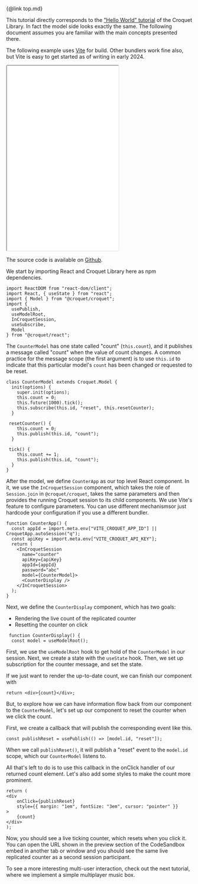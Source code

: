 {@link top.md}

This tutorial directly corresponds to the ["Hello World" tutorial](../croquet/tutorial-1_1_hello_world.html) of the Croquet Library. In fact the model side looks exactly the same. The following document assumes you are familiar with the main concepts presented there.

The following example uses [Vite](https://vitejs.dev) for build. Other bundlers work fine also, but Vite is easy to get started as of writing in early 2024.

<iframe src="../../react-croquet-counter"
     style="width:60%; height:500px; border:1; border-radius: 4px; overflow:hidden;"
></iframe>

The source code is available on [Github](https://github.com/croquet/react-croquet-counter).

We start by importing React and Croquet Library here as npm dependencies.

```
import ReactDOM from "react-dom/client";
import React, { useState } from "react";
import { Model } from "@croquet/croquet";
import {
  usePublish,
  useModelRoot,
  InCroquetSession,
  useSubscribe,
  Model
} from "@croquet/react";
```

The `CounterModel` has one state called "count" (`this.count`), and it publishes a message called "count" when the value of count changes. A common practice for the message scope (the first argument) is to use `this.id` to indicate that this particular model's `count` has been changed or requested to be reset.

```
class CounterModel extends Croquet.Model {
  init(options) {
    super.init(options);
    this.count = 0;
    this.future(1000).tick();
    this.subscribe(this.id, "reset", this.resetCounter);
  }

 resetCounter() {
    this.count = 0;
    this.publish(this.id, "count");
  }

 tick() {
    this.count += 1;
    this.publish(this.id, "count");
  }
}
```

After the model, we define `CounterApp` as our top level React component. In it, we use the `InCroquetSession` component, which takes the role of `Session.join` in `@croquet/croquet`, takes the same parameters and then provides the running Croquet session to its child components. We use Vite's feature to configure parameters. You can use different mechanismsor just hardcode your configuration if you use a different bundler.

```
function CounterApp() {
  const appId = import.meta.env["VITE_CROQUET_APP_ID"] || CroquetApp.autoSession("q");
  const apiKey = import.meta.env["VITE_CROQUET_API_KEY"];
  return (
    <InCroquetSession
      name="counter"
      apiKey={apiKey}
      appId={appId}
      password="abc"
      model={CounterModel}>
      <CounterDisplay />
    </InCroquetSession>
  );
}
```

Next, we define the `CounterDisplay` component, which has two goals:

 - Rendering the live count of the replicated counter
 - Resetting the counter on click

```
 function CounterDisplay() {
  const model = useModelRoot();
```

First, we use the `useModelRoot` hook to get hold of the `CounterModel` in our session.
Next, we create a state with the `useState` hook. Then, we set up subscription for the counter message, and set the state.

If we just want to render the up-to-date count, we can finish our component with

```
return <div>{count}</div>;
```

But, to explore how we can have information flow back from our component to the `CounterModel`, let's set up our component to reset the counter when we click the count.

First, we create a callback that will publish the corresponding event like this.

```
const publishReset = usePublish(() => [model.id, "reset"]);
```

When we call `publishReset()`, it will publish a "reset" event to the `model.id` scope, which our `CounterModel` listens to.

All that's left to do is to use this callback in the onClick handler of our returned count element. Let's also add some styles to make the count more prominent.

```
return (
<div
    onClick={publishReset}
    style={{ margin: "1em", fontSize: "3em", cursor: "pointer" }}
>
    {count}
</div>
);
```

Now, you should see a live ticking counter, which resets when you click it. You can open the URL shown in the preview section of the CodeSandbox embed in another tab or window and you should see the same live replicated counter as a second session participant.

To see a more interesting multi-user interaction, check out the next tutorial, where we implement a simple multiplayer music box.
